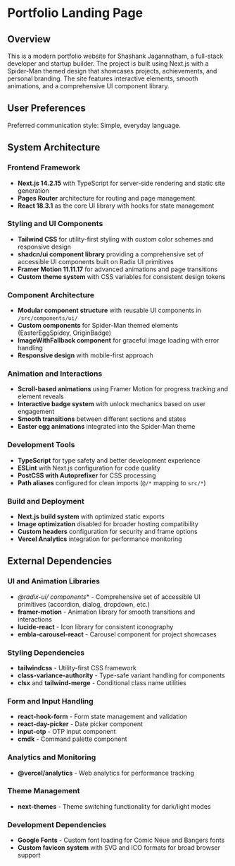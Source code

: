 # Portfolio Landing Page

## Overview

This is a modern portfolio website for Shashank Jagannatham, a full-stack developer and startup builder. The project is built using Next.js with a Spider-Man themed design that showcases projects, achievements, and personal branding. The site features interactive elements, smooth animations, and a comprehensive UI component library.

## User Preferences

Preferred communication style: Simple, everyday language.

## System Architecture

### Frontend Framework
- **Next.js 14.2.15** with TypeScript for server-side rendering and static site generation
- **Pages Router** architecture for routing and page management
- **React 18.3.1** as the core UI library with hooks for state management

### Styling and UI Components
- **Tailwind CSS** for utility-first styling with custom color schemes and responsive design
- **shadcn/ui component library** providing a comprehensive set of accessible UI components built on Radix UI primitives
- **Framer Motion 11.11.17** for advanced animations and page transitions
- **Custom theme system** with CSS variables for consistent design tokens

### Component Architecture
- **Modular component structure** with reusable UI components in `/src/components/ui/`
- **Custom components** for Spider-Man themed elements (EasterEggSpidey, OriginBadge)
- **ImageWithFallback component** for graceful image loading with error handling
- **Responsive design** with mobile-first approach

### Animation and Interactions
- **Scroll-based animations** using Framer Motion for progress tracking and element reveals
- **Interactive badge system** with unlock mechanics based on user engagement
- **Smooth transitions** between different sections and states
- **Easter egg animations** integrated into the Spider-Man theme

### Development Tools
- **TypeScript** for type safety and better development experience
- **ESLint** with Next.js configuration for code quality
- **PostCSS with Autoprefixer** for CSS processing
- **Path aliases** configured for clean imports (`@/*` mapping to `src/*`)

### Build and Deployment
- **Next.js build system** with optimized static exports
- **Image optimization** disabled for broader hosting compatibility
- **Custom headers** configuration for security and frame options
- **Vercel Analytics** integration for performance monitoring

## External Dependencies

### UI and Animation Libraries
- **@radix-ui/* components** - Comprehensive set of accessible UI primitives (accordion, dialog, dropdown, etc.)
- **framer-motion** - Animation library for smooth transitions and interactions
- **lucide-react** - Icon library for consistent iconography
- **embla-carousel-react** - Carousel component for project showcases

### Styling Dependencies
- **tailwindcss** - Utility-first CSS framework
- **class-variance-authority** - Type-safe variant handling for components
- **clsx** and **tailwind-merge** - Conditional class name utilities

### Form and Input Handling
- **react-hook-form** - Form state management and validation
- **react-day-picker** - Date picker component
- **input-otp** - OTP input component
- **cmdk** - Command palette component

### Analytics and Monitoring
- **@vercel/analytics** - Web analytics for performance tracking

### Theme Management
- **next-themes** - Theme switching functionality for dark/light modes

### Development Dependencies
- **Google Fonts** - Custom font loading for Comic Neue and Bangers fonts
- **Custom favicon system** with SVG and ICO formats for broad browser support